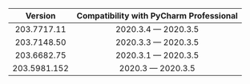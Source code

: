  
Version | Compatibility with PyCharm Professional
:---:|:---:
203.7717.11     | 2020.3.4 — 2020.3.5
203.7148.50     | 2020.3.3 — 2020.3.5
203.6682.75     | 2020.3.1 — 2020.3.5
203.5981.152    | 2020.3 — 2020.3.5

